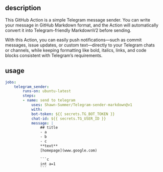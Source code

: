 ## description

This GitHub Action is a simple Telegram message sender.
You can write your message in GitHub Markdown format, and the Action will automatically convert it into Telegram-friendly MarkdownV2 before sending.

With this Action, you can easily push notifications—such as commit messages, issue updates, or custom text—directly to your Telegram chats or channels, while keeping formatting like bold, italics, links, and code blocks consistent with Telegram’s requirements.

## usage

```yaml
jobs:
    telegram_sender:
        runs-on: ubuntu-latest
        steps:
        - name: send to telegram
            uses: Shawn-Summer/Telegram-sender-markdown@v1
            with:
            bot-token: ${{ secrets.TG_BOT_TOKEN }}
            chat-id: ${{ secrets.TG_USER_ID }}
            message: |
                ## title
                - a
                - b
                - c
                **text**
                [homepage](www.google.com)

                ```c
                int a=1
                ```

```